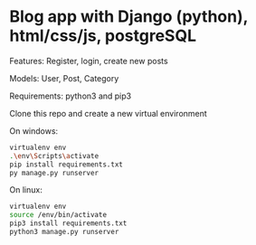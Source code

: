 # Blog app with Django (python), html/css/js, postgreSQL

Features: Register, login, create new posts

Models: User, Post, Category

Requirements: python3 and pip3

Clone this repo and create a new virtual environment

On windows:
```sh
virtualenv env
.\env\Scripts\activate
pip install requirements.txt
py manage.py runserver
```

On linux:
```sh
virtualenv env
source /env/bin/activate
pip3 install requirements.txt
python3 manage.py runserver
```